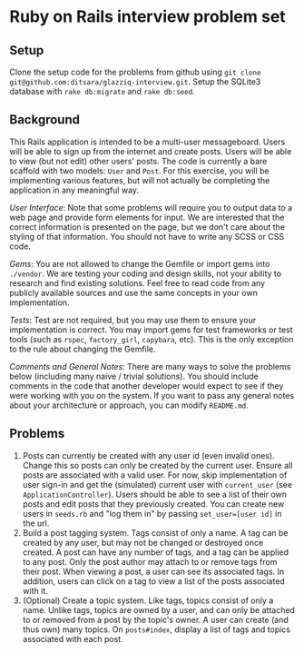 # Ruby on Rails interview problem set

## Setup
Clone the setup code for the problems from github using
`git clone git@github.com:ditsara/glazziq-interview.git`. Setup the SQLite3 database with `rake db:migrate` and `rake db:seed`.

## Background

This Rails application is intended to be a multi-user messageboard. Users will be able to sign up from the internet and create posts. Users will be able to view (but not edit) other users' posts. The code is currently a bare scaffold with two models: `User` and `Post`. For this exercise, you will be implementing various features, but will not actually be completing the application in any meaningful way.

*User Interface*: Note that some problems will require you to output data to a web page and provide form elements for input. We are interested that the correct information is presented on the page, but we don't care about the styling of that information. You should not have to write any SCSS or CSS code.

*Gems*: You are not allowed to change the Gemfile or import gems into `./vendor`. We are testing your coding and design skills, not your ability to research and find existing solutions. Feel free to read code from any publicly available sources and use the same concepts in your own implementation.

*Tests*: Test are not required, but you may use them to ensure your implementation is correct. You may import gems for test frameworks or test tools (such as `rspec`, `factory_girl`, `capybara`, etc). This is the only exception to the rule about changing the Gemfile.

*Comments and General Notes*: There are many ways to solve the problems below (including many naive / trivial solutions). You should include comments in the code that another developer would expect to see if they were working with you on the system. If you want to pass any general notes about your architecture or approach, you can modify `README.md`.

## Problems

1. Posts can currently be created with any user id (even invalid ones). Change this so posts can only be created by the current user. Ensure all posts are associated with a valid user. For now, skip implementation of user sign-in and get the (simulated) current user with `current_user` (see `ApplicationController`). Users should be able to see a list of their own posts and edit posts that they previously created. You can create new users in `seeds.rb` and "log them in" by passing `set_user=[user id]` in the url.
2. Build a post tagging system. Tags consist of only a name. A tag can be created by any user, but may not be changed or destroyed once created. A post can have any number of tags, and a tag can be applied to any post. Only the post author may attach to or remove tags from their post. When viewing a post, a user can see its associated tags. In addition, users can click on a tag to view a list of the posts associated with it.
3. (Optional) Create a topic system. Like tags, topics consist of only a name. Unlike tags, topics are owned by a user, and can only be attached to or removed from a post by the topic's owner. A user can create (and thus own) many topics. On `posts#index`, display a list of tags and topics associated with each post.
